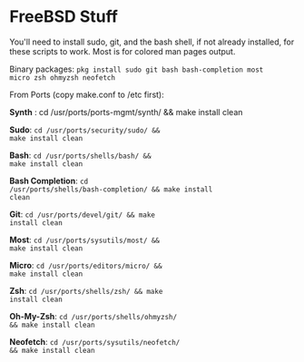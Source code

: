 # FreeBSD Stuff
You'll need to install sudo, git, and the bash shell, if not already installed, for these scripts to work. Most is for colored man pages output.

Binary packages:
<code>pkg install sudo git bash bash-completion most micro zsh ohmyzsh neofetch</code>

From Ports (copy make.conf to /etc first):

**Synth** : cd /usr/ports/ports-mgmt/synth/ && make install clean

**Sudo**: <code>cd /usr/ports/security/sudo/ && make install clean</code>

**Bash**: <code>cd /usr/ports/shells/bash/ && make install clean</code>

**Bash Completion**: <code>cd /usr/ports/shells/bash-completion/ && make install clean</code>

**Git**: <code>cd /usr/ports/devel/git/ && make install clean</code>

**Most**: <code>cd /usr/ports/sysutils/most/ && make install clean</code>

**Micro**: <code>cd /usr/ports/editors/micro/ && make install clean</code>

**Zsh**: <code>cd /usr/ports/shells/zsh/ && make install clean</code>

**Oh-My-Zsh**: <code>cd /usr/ports/shells/ohmyzsh/ && make install clean</code>

**Neofetch**: <code>cd /usr/ports/sysutils/neofetch/ && make install clean</code>
